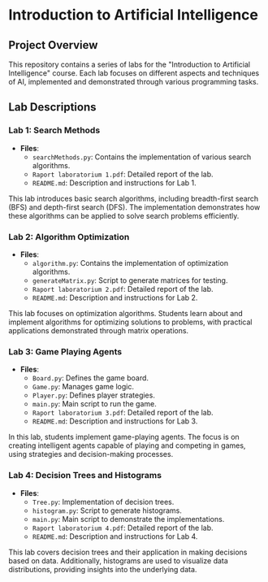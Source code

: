 
# Introduction to Artificial Intelligence

## Project Overview

This repository contains a series of labs for the "Introduction to Artificial Intelligence" course. Each lab focuses on different aspects and techniques of AI, implemented and demonstrated through various programming tasks.

## Lab Descriptions

### Lab 1: Search Methods

- **Files**:
  - `searchMethods.py`: Contains the implementation of various search algorithms.
  - `Raport laboratorium 1.pdf`: Detailed report of the lab.
  - `README.md`: Description and instructions for Lab 1.

This lab introduces basic search algorithms, including breadth-first search (BFS) and depth-first search (DFS). The implementation demonstrates how these algorithms can be applied to solve search problems efficiently.

### Lab 2: Algorithm Optimization

- **Files**:
  - `algorithm.py`: Contains the implementation of optimization algorithms.
  - `generateMatrix.py`: Script to generate matrices for testing.
  - `Raport laboratorium 2.pdf`: Detailed report of the lab.
  - `README.md`: Description and instructions for Lab 2.

This lab focuses on optimization algorithms. Students learn about and implement algorithms for optimizing solutions to problems, with practical applications demonstrated through matrix operations.

### Lab 3: Game Playing Agents

- **Files**:
  - `Board.py`: Defines the game board.
  - `Game.py`: Manages game logic.
  - `Player.py`: Defines player strategies.
  - `main.py`: Main script to run the game.
  - `Raport laboratorium 3.pdf`: Detailed report of the lab.
  - `README.md`: Description and instructions for Lab 3.

In this lab, students implement game-playing agents. The focus is on creating intelligent agents capable of playing and competing in games, using strategies and decision-making processes.

### Lab 4: Decision Trees and Histograms

- **Files**:
  - `Tree.py`: Implementation of decision trees.
  - `histogram.py`: Script to generate histograms.
  - `main.py`: Main script to demonstrate the implementations.
  - `Raport laboratorium 4.pdf`: Detailed report of the lab.
  - `README.md`: Description and instructions for Lab 4.

This lab covers decision trees and their application in making decisions based on data. Additionally, histograms are used to visualize data distributions, providing insights into the underlying data.

